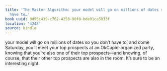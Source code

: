 ```yaml
---
title: 'The Master Algorithm: your model will go on millions of dates so you don’t
  have to…'
book_uuid: 0d95c439-c762-4258-90f0-bde01ca5833f
location: '4248'
source: kindle
---
```


your model will go on millions of dates so you don’t have to, and come Saturday, you’ll meet your top prospects at an OkCupid-organized party, knowing that you’re also one of their top prospects—and knowing, of course, that their other top prospects are also in the room. It’s sure to be an interesting night.